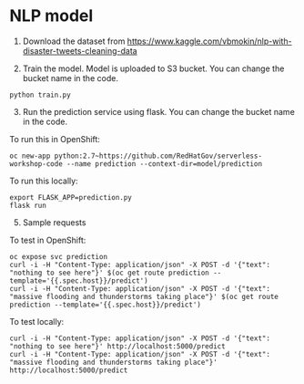 # NLP model

1. Download the dataset from https://www.kaggle.com/vbmokin/nlp-with-disaster-tweets-cleaning-data

2. Train the model.  Model is uploaded to S3 bucket.  You can change the bucket name in the code.
```
python train.py
```

3. Run the prediction service using flask.  You can change the bucket name in the code.

To run this in OpenShift:
```
oc new-app python:2.7~https://github.com/RedHatGov/serverless-workshop-code --name prediction --context-dir=model/prediction
```

To run this locally:
```
export FLASK_APP=prediction.py
flask run
```

5. Sample requests

To test in OpenShift:
```
oc expose svc prediction
curl -i -H "Content-Type: application/json" -X POST -d '{"text": "nothing to see here"}' $(oc get route prediction --template='{{.spec.host}}/predict')
curl -i -H "Content-Type: application/json" -X POST -d '{"text": "massive flooding and thunderstorms taking place"}' $(oc get route prediction --template='{{.spec.host}}/predict')
```

To test locally:
```
curl -i -H "Content-Type: application/json" -X POST -d '{"text": "nothing to see here"}' http://localhost:5000/predict
curl -i -H "Content-Type: application/json" -X POST -d '{"text": "massive flooding and thunderstorms taking place"}' http://localhost:5000/predict
```
